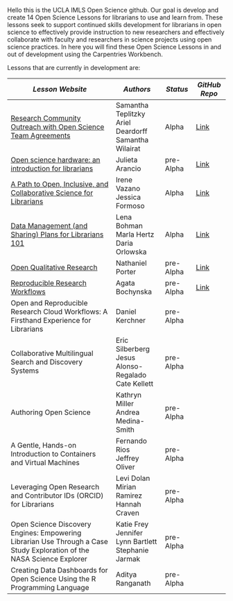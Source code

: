 Hello this is the UCLA IMLS Open Science github. Our goal is develop and create 14 Open Science Lessons for librarians to use and learn from. 
These lessons seek to support continued skills development for librarians in open science to effectively provide instruction to new researchers 
and effectively collaborate with faculty and researchers in science projects using open science practices. In here you will find these Open Science Lessons in and out of development using the Carpentries Workbench.

Lessons that are currently in development are:

| ***Lesson Website*** | ***Authors*** | ***Status*** | ***GitHub Repo*** |
|--------------|---------------|--------------|------------------------|
| [Research Community Outreach with Open Science Team Agreements](https://github.com/ucla-imls-open-sci/TeamAgreements) | Samantha Teplitzky <br/> Ariel Deardorff <br/> Samantha Wilairat | Alpha | [Link](https://github.com/ucla-imls-open-sci/TeamAgreements) |
| [Open science hardware: an introduction for librarians](https://github.com/ucla-imls-open-sci/lc-open-hw) | Julieta Arancio | pre-Alpha | [Link](https://github.com/ucla-imls-open-sci/lc-open-hw) |
| [A Path to Open, Inclusive, and Collaborative Science for Librarians](https://github.com/ucla-imls-open-sci/collaborative-science-for-librarians) | Irene Vazano <br/> Jessica Formoso | Alpha | [Link](https://github.com/ucla-imls-open-sci/collaborative-science-for-librarians) |
| [Data Management (and Sharing) Plans for Librarians 101](http://librarycarpentry.org/lc-dmp101/) | Lena Bohman <br/> Marla Hertz <br/> Daria Orlowska | Alpha | [Link](https://github.com/LibraryCarpentry/lc-dmp101) |
| [Open Qualitative Research](https://github.com/ucla-imls-open-sci/open-qualitative-research) | Nathaniel Porter | pre-Alpha | [Link](https://github.com/ucla-imls-open-sci/open-qualitative-research) |
| [Reproducible Research Workflows](https://github.com/ucla-imls-open-sci/reproducible-workflows) | Agata Bochynska | pre-Alpha | [Link](https://github.com/ucla-imls-open-sci/reproducible-workflows) |
| Open and Reproducible Research Cloud Workflows: A Firsthand Experience for Librarians | Daniel Kerchner | pre-Alpha | |
| Collaborative Multilingual Search and Discovery Systems | Eric Silberberg <br/> Jesus Alonso-Regalado <br/> Cate Kellett| pre-Alpha | |
| Authoring Open Science | Kathryn Miller <br/> Andrea Medina-Smith | pre-Alpha |  |
| A Gentle, Hands-on Introduction to Containers and Virtual Machines | Fernando Rios <br/> Jeffrey Oliver | pre-Alpha |  |
| Leveraging Open Research and Contributor IDs (ORCID) for Librarians | Levi Dolan <br/> Mirian Ramirez <br/> Hannah Craven | pre-Alpha |  |
| Open Science Discovery Engines: Empowering Librarian Use Through a Case Study Exploration of the NASA Science Explorer | Katie Frey <br/> Jennifer Lynn Bartlett <br/> Stephanie Jarmak | pre-Alpha |  |
| Creating Data Dashboards for Open Science Using the R Programming Language | Aditya Ranganath | pre-Alpha |  |







